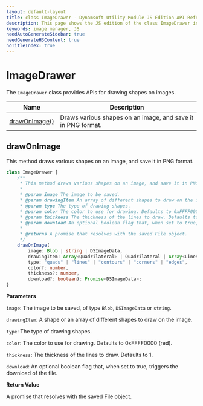 ```yaml
---
layout: default-layout
title: class ImageDrawer - Dynamsoft Utility Module JS Edition API Reference
description: This page shows the JS edition of the class ImageDrawer in Dynamsoft Utility Module.
keywords: image manager, JS
needAutoGenerateSidebar: true
needGenerateH3Content: true
noTitleIndex: true
---
```


# ImageDrawer

The `ImageDrawer` class provides APIs for drawing shapes on images.

| Name                          | Description                                                    |
| ----------------------------  | -------------------------------------------------------------- |
| [drawOnImage()](#drawonimage) | Draws various shapes on an image, and save it in PNG format.   |

## drawOnImage

This method draws various shapes on an image, and save it in PNG format.

```typescript
class ImageDrawer {
    /**
     * This method draws various shapes on an image, and save it in PNG format.
     *
     * @param image The image to be saved.
     * @param drawingItem An array of different shapes to draw on the image.
     * @param type The type of drawing shapes.
     * @param color The color to use for drawing. Defaults to 0xFFFF0000 (red).
     * @param thickness The thickness of the lines to draw. Defaults to 1.
     * @param download An optional boolean flag that, when set to true, triggers the download of the file.
     *
     * @returns A promise that resolves with the saved File object.
     */
    drawOnImage(
        image: Blob | string | DSImageData, 
        drawingItem: Array<Quadrilateral> | Quadrilateral | Array<LineSegment> | LineSegment | Array<Contour> | Contour | Array<Corner> | Corner | Array<Edge> | Edge, 
        type: "quads" | "lines" | "contours" | "corners" | "edges", 
        color?: number, 
        thickness?: number, 
        download?: boolean): Promise<DSImageData>;
}
```

**Parameters**

`image`: The image to be saved, of type `Blob`, `DSImageData` or `string`.

`drawingItem`: A shape or an array of different shapes to draw on the image.

`type`: The type of drawing shapes.

`color`: The color to use for drawing. Defaults to 0xFFFF0000 (red).

`thickness`: The thickness of the lines to draw. Defaults to 1.

`download`: An optional boolean flag that, when set to true, triggers the download of the file.

**Return Value**

A promise that resolves with the saved File object.